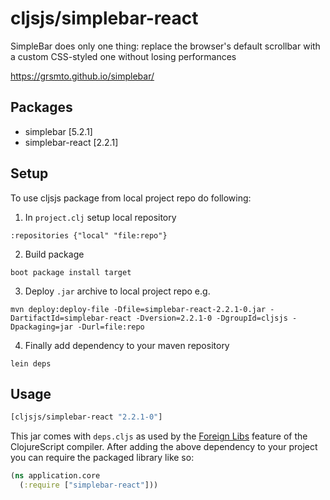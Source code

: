 # cljsjs/simplebar-react

SimpleBar does only one thing: replace the browser's default scrollbar with a custom CSS-styled one without losing performances

https://grsmto.github.io/simplebar/

## Packages

* simplebar [5.2.1]
* simplebar-react [2.2.1]

## Setup

To use cljsjs package from local project repo do following:

1. In `project.clj` setup local repository
```
:repositories {"local" "file:repo"}
```

2. Build package
```
boot package install target
```

3. Deploy `.jar` archive to local project repo e.g.
```
mvn deploy:deploy-file -Dfile=simplebar-react-2.2.1-0.jar -DartifactId=simplebar-react -Dversion=2.2.1-0 -DgroupId=cljsjs -Dpackaging=jar -Durl=file:repo
```

4. Finally add dependency to your maven repository
```
lein deps
```

## Usage

[](dependency)
```clojure
[cljsjs/simplebar-react "2.2.1-0"]
```
[](/dependency)

This jar comes with `deps.cljs` as used by the [Foreign Libs][flibs] feature
of the ClojureScript compiler. After adding the above dependency to your project
you can require the packaged library like so:

```clojure
(ns application.core
  (:require ["simplebar-react"]))
```

[flibs]: https://clojurescript.org/reference/packaging-foreign-deps